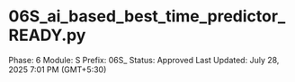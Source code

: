 # 06S_ai_based_best_time_predictor_READY.py

Phase: 6
Module: S
Prefix: 06S_
Status: Approved
Last Updated: July 28, 2025 7:01 PM (GMT+5:30)
